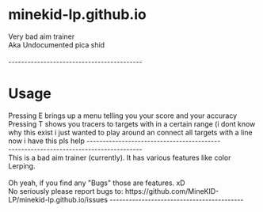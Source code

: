 # minekid-lp.github.io
Very bad aim trainer<br>
Aka Undocumented pica shid<br>
<br>
------------------------------------------<br>
<h1>Usage</h1>
Pressing E brings up a menu telling you your score and your accuracy
Pressing T shows you tracers to targets with in a certain range (i dont know why this exist i just wanted to play around an connect all targets with a line now i have this pls help
------------------------------------------<br>
------------------------------------------<br>
This is a bad aim trainer (currently). It has various features like color Lerping.<br>
<br>
Oh yeah, if you find any "Bugs" those are features. xD<br>
No seriously please report bugs to: https://github.com/MineKID-LP/minekid-lp.github.io/issues
------------------------------------------<br>
